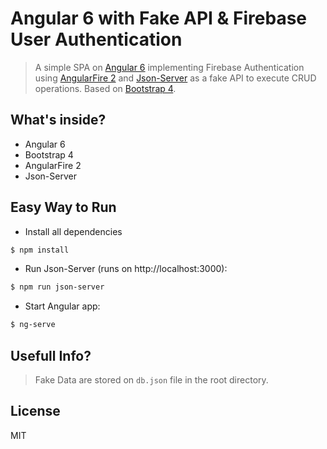 # Angular 6 with Fake API & Firebase User Authentication
> A simple SPA on [Angular 6](https://angular.io/) implementing Firebase Authentication using [AngularFire 2](https://github.com/angular/angularfire2) and [Json-Server](https://github.com/typicode/json-server) as a fake API to execute CRUD operations. Based on [Bootstrap 4](http://getbootstrap.com/).

## What's inside?
* Angular 6
* Bootstrap 4
* AngularFire 2
* Json-Server


## Easy Way to Run
- Install all dependencies
```sh
$ npm install
```
- Run Json-Server (runs on http://localhost:3000): 
```sh
$ npm run json-server
```
- Start Angular app: 
```sh
$ ng-serve
```

## Usefull Info?
> Fake Data are stored on `db.json` file in the root directory.

## License
MIT
